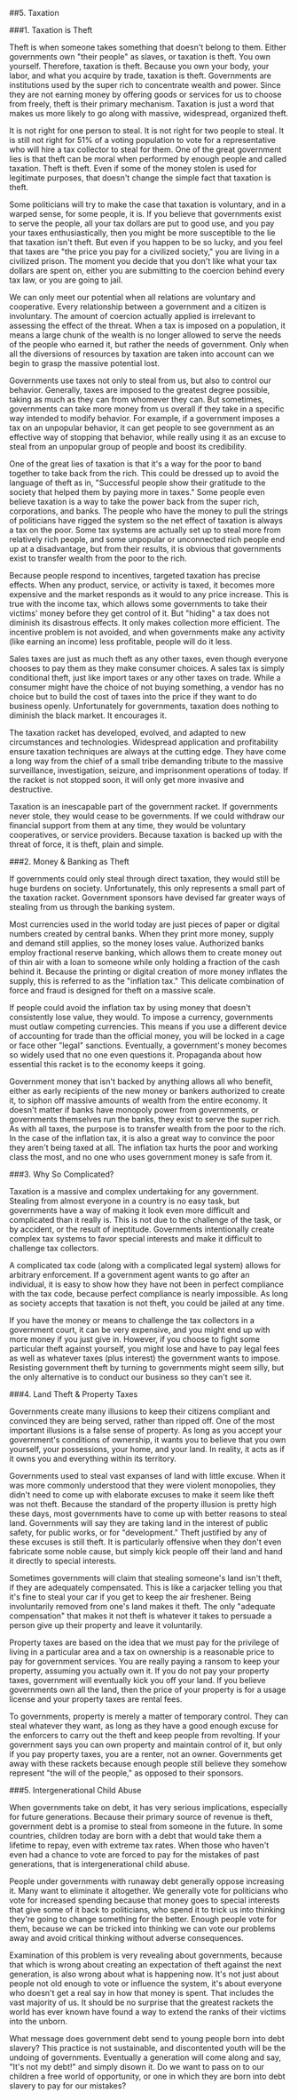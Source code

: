 ##5. Taxation

###1. Taxation is Theft

Theft is when someone takes something that doesn't belong to them. Either governments own "their people" as slaves, or taxation is theft. You own yourself. Therefore, taxation is theft. Because you own your body, your labor, and what you acquire by trade, taxation is theft. Governments are institutions used by the super rich to concentrate wealth and power. Since they are not earning money by offering goods or services for us to choose from freely, theft is their primary mechanism. Taxation is just a word that makes us more likely to go along with massive, widespread, organized theft.

It is not right for one person to steal. It is not right for two people to steal. It is still not right for 51% of a voting population to vote for a representative who will hire a tax collector to steal for them. One of the great government lies is that theft can be moral when performed by enough people and called taxation. Theft is theft. Even if some of the money stolen is used for legitimate purposes, that doesn't change the simple fact that taxation is theft.

Some politicians will try to make the case that taxation is voluntary, and in a warped sense, for some people, it is. If you believe that governments exist to serve the people, all your tax dollars are put to good use, and you pay your taxes enthusiastically, then you might be more susceptible to the lie that taxation isn't theft. But even if you happen to be so lucky, and you feel that taxes are "the price you pay for a civilized society," you are living in a civilized prison. The moment you decide that you don't like what your tax dollars are spent on, either you are submitting to the coercion behind every tax law, or you are going to jail.

We can only meet our potential when all relations are voluntary and cooperative. Every relationship between a government and a citizen is involuntary. The amount of coercion actually applied is irrelevant to assessing the effect of the threat. When a tax is imposed on a population, it means a large chunk of the wealth is no longer allowed to serve the needs of the people who earned it, but rather the needs of government. Only when all the diversions of resources by taxation are taken into account can we begin to grasp the massive potential lost.

Governments use taxes not only to steal from us, but also to control our behavior. Generally, taxes are imposed to the greatest degree possible, taking as much as they can from whomever they can. But sometimes, governments can take more money from us overall if they take in a specific way intended to modify behavior. For example, if a government imposes a tax on an unpopular behavior, it can get people to see government as an effective way of stopping that behavior, while really using it as an excuse to steal from an unpopular group of people and boost its credibility. 

One of the great lies of taxation is that it's a way for the poor to band together to take back from the rich. This could be dressed up to avoid the language of theft as in, "Successful people show their gratitude to the society that helped them by paying more in taxes." Some people even believe taxation is a way to take the power back from the super rich, corporations, and banks. The people who have the money to pull the strings of politicians have rigged the system so the net effect of taxation is always a tax on the poor. Some tax systems are actually set up to steal more from relatively rich people, and some unpopular or unconnected rich people end up at a disadvantage, but from their results, it is obvious that governments exist to transfer wealth from the poor to the rich.

Because people respond to incentives, targeted taxation has precise effects. When any product, service, or activity is taxed, it becomes more expensive and the market responds as it would to any price increase. This is true with the income tax, which allows some governments to take their victims' money before they get control of it. But "hiding" a tax does not diminish its disastrous effects. It only makes collection more efficient. The incentive problem is not avoided, and when governments make any activity (like earning an income) less profitable, people will do it less.

Sales taxes are just as much theft as any other taxes, even though everyone chooses to pay them as they make consumer choices. A sales tax is simply conditional theft, just like import taxes or any other taxes on trade. While a consumer might have the choice of not buying something, a vendor has no choice but to build the cost of taxes into the price if they want to do business openly. Unfortunately for governments, taxation does nothing to diminish the black market. It encourages it.

The taxation racket has developed, evolved, and adapted to new circumstances and technologies. Widespread application and profitability ensure taxation techniques are always at the cutting edge. They have come a long way from the chief of a small tribe demanding tribute to the massive surveillance, investigation, seizure, and imprisonment operations of today. If the racket is not stopped soon, it will only get more invasive and destructive.

Taxation is an inescapable part of the government racket. If governments never stole, they would cease to be governments. If we could withdraw our financial support from them at any time, they would be voluntary cooperatives, or service providers. Because taxation is backed up with the threat of force, it is theft, plain and simple. 

###2. Money & Banking as Theft

If governments could only steal through direct taxation, they would still be huge burdens on society. Unfortunately, this only represents a small part of the taxation racket. Government sponsors have devised far greater ways of stealing from us through the banking system.

Most currencies used in the world today are just pieces of paper or digital numbers created by central banks. When they print more money, supply and demand still applies, so the money loses value. Authorized banks employ fractional reserve banking, which allows them to create money out of thin air with a loan to someone while only holding a fraction of the cash behind it. Because the printing or digital creation of more money inflates the supply, this is referred to as the "inflation tax." This delicate combination of force and fraud is designed for theft on a massive scale.

If people could avoid the inflation tax by using money that doesn't consistently lose value, they would. To impose a currency, governments must outlaw competing currencies. This means if you use a different device of accounting for trade than the official money, you will be locked in a cage or face other "legal" sanctions. Eventually, a government's money becomes so widely used that no one even questions it. Propaganda about how essential this racket is to the economy keeps it going.

Government money that isn't backed by anything allows all who benefit, either as early recipients of the new money or bankers authorized to create it, to siphon off massive amounts of wealth from the entire economy. It doesn't matter if banks have monopoly power from governments, or governments themselves run the banks, they exist to serve the super rich. As with all taxes, the purpose is to transfer wealth from the poor to the rich. In the case of the inflation tax, it is also a great way to convince the poor they aren't being taxed at all. The inflation tax hurts the poor and working class the most, and no one who uses government money is safe from it.

###3. Why So Complicated?

Taxation is a massive and complex undertaking for any government. Stealing from almost everyone in a country is no easy task, but governments have a way of making it look even more difficult and complicated than it really is. This is not due to the challenge of the task, or by accident, or the result of ineptitude. Governments intentionally create complex tax systems to favor special interests and make it difficult to challenge tax collectors.

A complicated tax code (along with a complicated legal system) allows for arbitrary enforcement. If a government agent wants to go after an individual, it is easy to show how they have not been in perfect compliance with the tax code, because perfect compliance is nearly impossible. As long as society accepts that taxation is not theft, you could be jailed at any time. 

If you have the money or means to challenge the tax collectors in a government court, it can be very expensive, and you might end up with more money if you just give in. However, if you choose to fight some particular theft against yourself, you might lose and have to pay legal fees as well as whatever taxes (plus interest) the government wants to impose. Resisting government theft by turning to governments might seem silly, but the only alternative is to conduct our business so they can't see it. 
	 
###4. Land Theft & Property Taxes
	
Governments create many illusions to keep their citizens compliant and convinced they are being served, rather than ripped off. One of the most important illusions is a false sense of property. As long as you accept your government's conditions of ownership, it wants you to believe that you own yourself, your possessions, your home, and your land. In reality, it acts as if it owns you and everything within its territory. 

Governments used to steal vast expanses of land with little excuse. When it was more commonly understood that they were violent monopolies, they didn't need to come up with elaborate excuses to make it seem like theft was not theft. Because the standard of the property illusion is pretty high these days, most governments have to come up with better reasons to steal land. Governments will say they are taking land in the interest of public safety, for public works, or for "development." Theft justified by any of these excuses is still theft. It is particularly offensive when they don't even fabricate some noble cause, but simply kick people off their land and hand it directly to special interests.

Sometimes governments will claim that stealing someone's land isn't theft, if they are adequately compensated. This is like a carjacker telling you that it's fine to steal your car if you get to keep the air freshener. Being involuntarily removed from one's land makes it theft. The only "adequate compensation" that makes it not theft is whatever it takes to persuade a person give up their property and leave it voluntarily.

Property taxes are based on the idea that we must pay for the privilege of living in a particular area and a tax on ownership is a reasonable price to pay for government services. You are really paying a ransom to keep your property, assuming you actually own it. If you do not pay your property taxes, government will eventually kick you off your land. If you believe governments own all the land, then the price of your property is for a usage license and your property taxes are rental fees.

To governments, property is merely a matter of temporary control. They can steal whatever they want, as long as they have a good enough excuse for the enforcers to carry out the theft and keep people from revolting. If your government says you can own property and maintain control of it, but only if you pay property taxes, you are a renter, not an owner. Governments get away with these rackets because enough people still believe they somehow represent "the will of the people," as opposed to their sponsors.

###5. Intergenerational Child Abuse

When governments take on debt, it has very serious implications, especially for future generations. Because their primary source of revenue is theft, government debt is a promise to steal from someone in the future. In some countries, children today are born with a debt that would take them a lifetime to repay, even with extreme tax rates. When those who haven't even had a chance to vote are forced to pay for the mistakes of past generations, that is intergenerational child abuse.

People under governments with runaway debt generally oppose increasing it. Many want to eliminate it altogether. We generally vote for politicians who vote for increased spending because that money goes to special interests that give some of it back to politicians, who spend it to trick us into thinking they're going to change something for the better. Enough people vote for them, because we can be tricked into thinking we can vote our problems away and avoid critical thinking without adverse consequences. 

Examination of this problem is very revealing about governments, because that which is wrong about creating an expectation of theft against the next generation, is also wrong about what is happening now. It's not just about people not old enough to vote or influence the system, it's about everyone who doesn't get a real say in how that money is spent. That includes the vast majority of us. It should be no surprise that the greatest rackets the world has ever known have found a way to extend the ranks of their victims into the unborn. 

What message does government debt send to young people born into debt slavery? This practice is not sustainable, and discontented youth will be the undoing of governments. Eventually a generation will come along and say, "It's not my debt!" and simply disown it. Do we want to pass on to our children a free world of opportunity, or one in which they are born into debt slavery to pay for our mistakes? 

